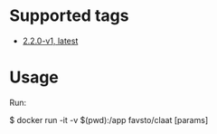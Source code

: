# Supported tags

* [2.2.0-v1, latest](https://github.com/favsto/claat)

# Usage

Run:

$ docker run -it -v $(pwd):/app favsto/claat [params]